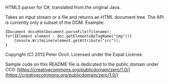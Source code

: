 HTML5 parser for C#, translated from the original Java.

Takes an input stream or a file and returns an HTML document tree.
The API is currently only a subset of the DOM.  Example:

    IDocument doc=HtmlDocument.parseFile(filename);
    for(IElement element : doc.getElementsByTagName("img")){
        Console.WriteLine(element.getAttribute("src"));
    }

Copyright (C) 2013 Peter Occil.  Licensed under the Expat License.

Sample code on this README file is dedicated to the public domain under CC0:
[https://creativecommons.org/publicdomain/zero/1.0/](https://creativecommons.org/publicdomain/zero/1.0/)
